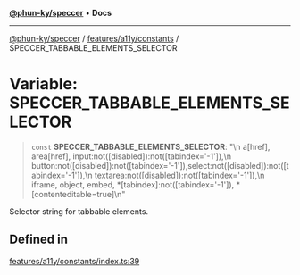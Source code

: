 [**@phun-ky/speccer**](../../../../README.md) • **Docs**

***

[@phun-ky/speccer](../../../../README.md) / [features/a11y/constants](../README.md) / SPECCER\_TABBABLE\_ELEMENTS\_SELECTOR

# Variable: SPECCER\_TABBABLE\_ELEMENTS\_SELECTOR

> `const` **SPECCER\_TABBABLE\_ELEMENTS\_SELECTOR**: "\n  a\[href\], area\[href\], input:not(\[disabled\]):not(\[tabindex='-1'\]),\n  button:not(\[disabled\]):not(\[tabindex='-1'\]),select:not(\[disabled\]):not(\[tabindex='-1'\]),\n  textarea:not(\[disabled\]):not(\[tabindex='-1'\]),\n  iframe, object, embed, \*\[tabindex\]:not(\[tabindex='-1'\]), \*\[contenteditable=true\]\n"

Selector string for tabbable elements.

## Defined in

[features/a11y/constants/index.ts:39](https://github.com/phun-ky/speccer/blob/main/src/features/a11y/constants/index.ts#L39)
